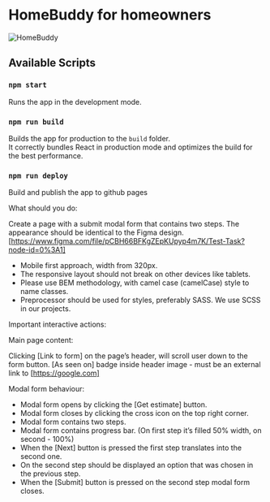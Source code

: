 # HomeBuddy for homeowners

![HomeBuddy](https://www.homebuddy.com/static/shared1/footer_hero.svg)

## Available Scripts

### `npm start`

Runs the app in the development mode.

### `npm run build`

Builds the app for production to the `build` folder.\
It correctly bundles React in production mode and optimizes the build for the best performance.

### `npm run deploy`
Build and publish the app to github pages

What should you do:

Create a page with a submit modal form that contains two steps. The appearance should be identical to the Figma design. [https://www.figma.com/file/pCBH66BFKgZEpKUpyp4m7K/Test-Task?node-id=0%3A1]

- Mobile first approach, width from 320px.
- The responsive layout should not break on other devices like tablets.
- Please use BEM methodology, with camel case (camelCase) style to name classes.
- Preprocessor should be used for styles, preferably SASS. We use SCSS in our projects.

Important interactive actions:

Main page content:

Clicking [Link to form] on the page’s header, will scroll user down to the form button.
[As seen on] badge inside header image - must be an external link to [https://google.com]

Modal form behaviour:

- Modal form opens by clicking the [Get estimate] button.
- Modal form closes by clicking the cross icon on the top right corner.
- Modal form contains two steps.
- Modal form contains progress bar. (On first step it’s filled 50% width, on second - 100%)
- When the [Next] button is pressed the first step translates into the second one.
- On the second step should be displayed an option that was chosen in the previous step.
- When the [Submit] button is pressed on the second step modal form closes.

